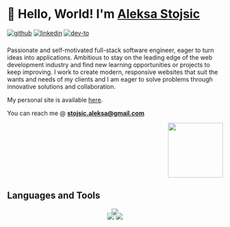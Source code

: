 # 👋 Hello, World! I'm [Aleksa Stojsic](https://aleksa-stojsic.github.io)
<a href="https://github.com/aleksa-stojsic" style="display: inline-block;" target="_blank">
<img src=https://img.shields.io/badge/github-%2324292e.svg?&style=for-the-badge&logo=github&logoColor=white alt=github />
</a>
<a href="https://linkedin.com/in/aleksa-stojsic" style="display: inline-block;">
<img src=https://img.shields.io/badge/linkedin-%231E77B5.svg?&style=for-the-badge&logo=linkedin&logoColor=white alt=linkedin />
</a>
<a href="https://dev.to/aleksa_stojsic" style="display: inline-block;" target="_blank">
<img src=https://img.shields.io/badge/dev.to-%2324292e.svg?&style=for-the-badge&logo=dev.to&logoColor=white alt=dev-to />
</a>


###
Passionate and self-motivated full-stack software engineer, eager to turn ideas into applications. Ambitious to stay on the leading edge of the web development industry and find new learning opportunities or projects to keep improving. I work to create modern, responsive websites that suit the wants and needs of my clients and I am eager to solve problems through innovative solutions and collaboration.

My personal site is available [here](https://aleksa-stojsic.github.io/). 

You can reach me @ **stojsic.aleksa@gmail.com**
<div align="right">
<img src="https://vignette.wikia.nocookie.net/world-fighters/images/4/46/Bmo-0.png" width="128" height="128" />
</div>

## Languages and Tools  

<p align="center" style="margin-bottom: -20px;">
  <a href="https://skillicons.dev" target="_blank">
    <img src="https://skillicons.dev/icons?i=html,css,tailwind,javascript,react,typescript,next,linux,git,vscode,nodejs,mongo&theme=light" />
  </a>
</p>


<p align="center">
  <a href="https://aleksa-stojsic.github.io/" style="display: inline-block;" target="_blank">
  <img src="https://img.shields.io/badge/Aleksa%20Stojsic-Portfolio-9cf?style=flat-square&logo=firefoxbrowser"/>
  </a>
  <a href="https://www.buymeacoffee.com/aleksa" style="display: inline-block;" target="_blank"><img src="https://img.shields.io/badge/Coffee-Time-9cf?style=flat-square&logo=coffeescript"/>
  </a>
</p>
